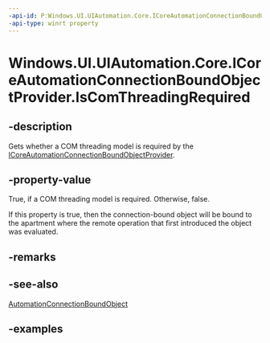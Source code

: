 ```yaml
---
-api-id: P:Windows.UI.UIAutomation.Core.ICoreAutomationConnectionBoundObjectProvider.IsComThreadingRequired
-api-type: winrt property
---
```


# Windows.UI.UIAutomation.Core.ICoreAutomationConnectionBoundObjectProvider.IsComThreadingRequired

<!--
public bool IsComThreadingRequired { get; }
-->

## -description

Gets whether a COM threading model is required by the [ICoreAutomationConnectionBoundObjectProvider](icoreautomationconnectionboundobjectprovider.md).

## -property-value

True, if a COM threading model is required. Otherwise, false.

If this property is true, then the connection-bound object will be bound to the apartment where the remote operation that first introduced the object was evaluated.

## -remarks

## -see-also

[AutomationConnectionBoundObject](../windows.ui.uiautomation/automationconnectionboundobject.md)

## -examples
